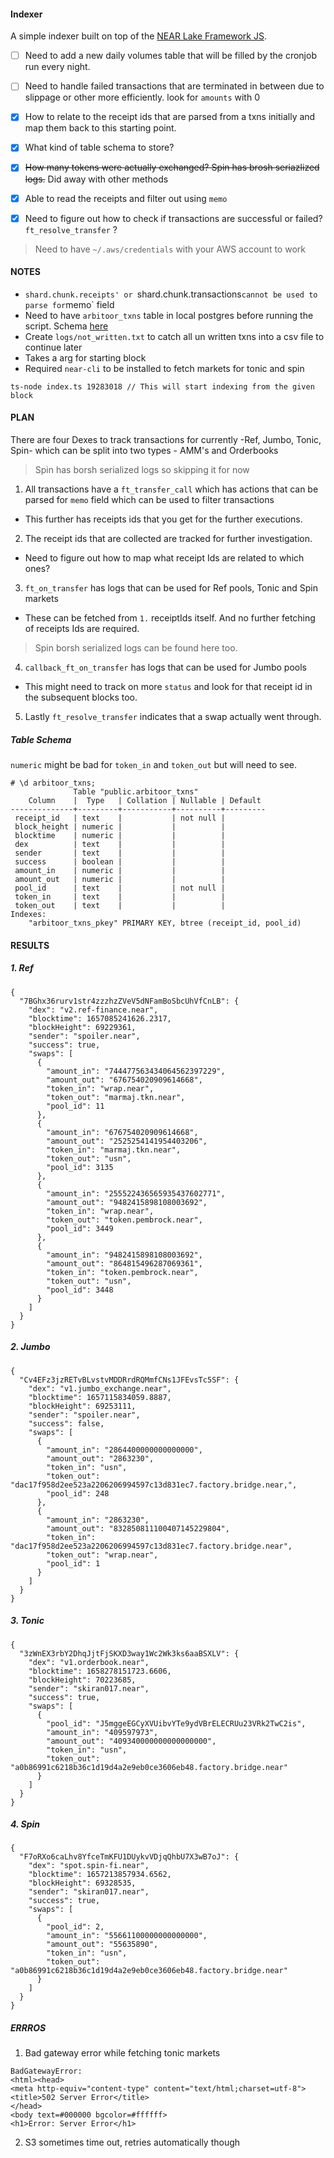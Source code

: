 #### Indexer

A simple indexer built on top of the [NEAR Lake Framework JS](https://github.com/near/near-lake-framework-js).

- [ ] Need to add a new daily volumes table that will be filled by the cronjob run every night.
- [ ] Need to handle failed transactions that are terminated in between due to slippage or other more efficiently.
      look for `amounts` with 0

- [x] How to relate to the receipt ids that are parsed from a txns initially and map them back to this starting point.
- [x] What kind of table schema to store?
- [x] ~~How many tokens were actually exchanged? Spin has brosh seriazlized logs.~~ Did away with other methods
- [x] Able to read the receipts and filter out using `memo`
- [x] Need to figure out how to check if transactions are successful or failed? `ft_resolve_transfer` ?

> Need to have `~/.aws/credentials` with your AWS account to work

#### NOTES

- `shard.chunk.receipts' or `shard.chunk.transactions`cannot be used to parse for`memo` field
- Need to have `arbitoor_txns` table in local postgres before running the script. Schema [here](https://github.com/pisomanik/near-lake-indexer#table-schema)
- Create `logs/not_written.txt` to catch all un written txns into a csv file to continue later
- Takes a arg for starting block
- Required `near-cli` to be installed to fetch markets for tonic and spin

```
ts-node index.ts 19283018 // This will start indexing from the given block
```

#### PLAN

There are four Dexes to track transactions for currently -Ref, Jumbo, Tonic, Spin- which can be split into two types - AMM's and Orderbooks

> Spin has borsh serialized logs so skipping it for now

1. All transactions have a `ft_transfer_call` which has actions that can be parsed for `memo` field which can be used to filter transactions

- This further has receipts ids that you get for the further executions.

2. The receipt ids that are collected are tracked for further investigation.

- Need to figure out how to map what receipt Ids are related to which ones?

3. `ft_on_transfer` has logs that can be used for Ref pools, Tonic and Spin markets

- These can be fetched from `1.` receiptIds itself. And no further fetching of receipts Ids are required.

> Spin borsh serialized logs can be found here too.

4. `callback_ft_on_transfer` has logs that can be used for Jumbo pools

- This might need to track on more `status` and look for that receipt id in the subsequent blocks too.

5. Lastly `ft_resolve_transfer` indicates that a swap actually went through.

##### Table Schema

`numeric` might be bad for `token_in` and `token_out` but will need to see.

```
# \d arbitoor_txns;
              Table "public.arbitoor_txns"
    Column    |  Type   | Collation | Nullable | Default
--------------+---------+-----------+----------+---------
 receipt_id   | text    |           | not null |
 block_height | numeric |           |          |
 blocktime    | numeric |           |          |
 dex          | text    |           |          |
 sender       | text    |           |          |
 success      | boolean |           |          |
 amount_in    | numeric |           |          |
 amount_out   | numeric |           |          |
 pool_id      | text    |           | not null |
 token_in     | text    |           |          |
 token_out    | text    |           |          |
Indexes:
    "arbitoor_txns_pkey" PRIMARY KEY, btree (receipt_id, pool_id)

```

#### RESULTS

##### 1. Ref

```
{
  "7BGhx36rurv1str4zzzhzZVeV5dNFamBoSbcUhVfCnLB": {
    "dex": "v2.ref-finance.near",
    "blocktime": 1657085241626.2317,
    "blockHeight": 69229361,
    "sender": "spoiler.near",
    "success": true,
    "swaps": [
      {
        "amount_in": "744477563434064562397229",
        "amount_out": "676754020909614668",
        "token_in": "wrap.near",
        "token_out": "marmaj.tkn.near",
        "pool_id": 11
      },
      {
        "amount_in": "676754020909614668",
        "amount_out": "2525254141954403206",
        "token_in": "marmaj.tkn.near",
        "token_out": "usn",
        "pool_id": 3135
      },
      {
        "amount_in": "255522436565935437602771",
        "amount_out": "9482415898108003692",
        "token_in": "wrap.near",
        "token_out": "token.pembrock.near",
        "pool_id": 3449
      },
      {
        "amount_in": "9482415898108003692",
        "amount_out": "864815496287069361",
        "token_in": "token.pembrock.near",
        "token_out": "usn",
        "pool_id": 3448
      }
    ]
  }
}
```

##### 2. Jumbo

```
{
  "Cv4EFz3jzRETvBLvstvMDDRrdRQMmfCNs1JFEvsTc5SF": {
    "dex": "v1.jumbo_exchange.near",
    "blocktime": 1657115834059.8887,
    "blockHeight": 69253111,
    "sender": "spoiler.near",
    "success": false,
    "swaps": [
      {
        "amount_in": "2864400000000000000",
        "amount_out": "2863230",
        "token_in": "usn",
        "token_out": "dac17f958d2ee523a2206206994597c13d831ec7.factory.bridge.near,",
        "pool_id": 248
      },
      {
        "amount_in": "2863230",
        "amount_out": "832850811100407145229804",
        "token_in": "dac17f958d2ee523a2206206994597c13d831ec7.factory.bridge.near",
        "token_out": "wrap.near",
        "pool_id": 1
      }
    ]
  }
}

```

##### 3. Tonic

```
{
  "3zWnEX3rbY2DhqJjtFjSKXD3way1Wc2Wk3ks6aaBSXLV": {
    "dex": "v1.orderbook.near",
    "blocktime": 1658278151723.6606,
    "blockHeight": 70223685,
    "sender": "skiran017.near",
    "success": true,
    "swaps": [
      {
        "pool_id": "J5mggeEGCyXVUibvYTe9ydVBrELECRUu23VRk2TwC2is",
        "amount_in": "409597973",
        "amount_out": "409340000000000000000",
        "token_in": "usn",
        "token_out": "a0b86991c6218b36c1d19d4a2e9eb0ce3606eb48.factory.bridge.near"
      }
    ]
  }
}
```

##### 4. Spin

```
{
  "F7oRXo6caLhv8YfceTmKFU1DUykvVDjqQhbU7X3wB7oJ": {
    "dex": "spot.spin-fi.near",
    "blocktime": 1657213857934.6562,
    "blockHeight": 69328535,
    "sender": "skiran017.near",
    "success": true,
    "swaps": [
      {
        "pool_id": 2,
        "amount_in": "55661100000000000000",
        "amount_out": "55635890",
        "token_in": "usn",
        "token_out": "a0b86991c6218b36c1d19d4a2e9eb0ce3606eb48.factory.bridge.near"
      }
    ]
  }
}
```

##### ERRROS

1. Bad gateway error while fetching tonic markets

```
BadGatewayError:
<html><head>
<meta http-equiv="content-type" content="text/html;charset=utf-8">
<title>502 Server Error</title>
</head>
<body text=#000000 bgcolor=#ffffff>
<h1>Error: Server Error</h1>
```

2. S3 sometimes time out, retries automatically though
